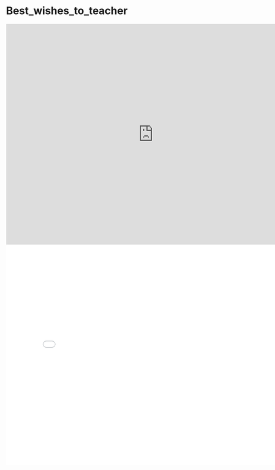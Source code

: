 # Best_wishes_to_teacher

<iframe src="http://player.bilibili.com/player.html?aid=24931813&cid=42084760&page=1" scrolling="no" width="800px" height="600px" border="0" frameborder="no" framespacing="0" allowfullscreen="true"> </iframe>

<iframe src="//player.bilibili.com/player.html?aid=207667782&bvid=BV1Vh411W7kT&cid=400898886&page=1" scrolling="no" width="800px" height="600px" border="0" frameborder="no" framespacing="0" allowfullscreen="true"> </iframe>
